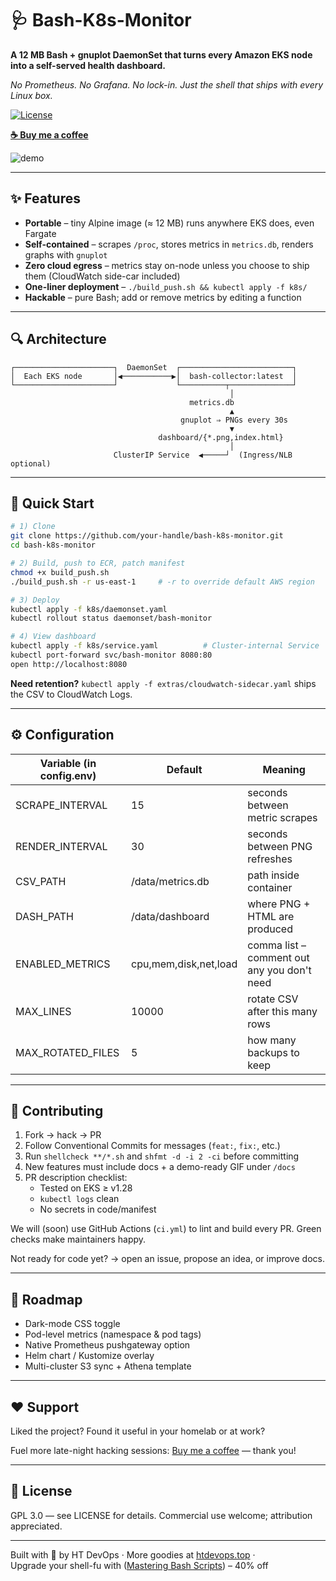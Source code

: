 # 🩺 Bash-K8s-Monitor

**A 12 MB Bash + gnuplot DaemonSet that turns every Amazon EKS node into a self-served health dashboard.**

*No Prometheus. No Grafana. No lock-in. Just the shell that ships with every Linux box.*

[![License](https://img.shields.io/github/license/HeinanCA/bash-k8s-monitor?color=blue)](LICENSE)

[**☕ Buy me a coffee**](https://coff.ee/heinanca)

![demo](docs/demo.gif) <!-- drop a short screencast or strip this line -->

---

## ✨ Features

- **Portable** – tiny Alpine image (≈ 12 MB) runs anywhere EKS does, even Fargate
- **Self-contained** – scrapes `/proc`, stores metrics in `metrics.db`, renders graphs with `gnuplot`
- **Zero cloud egress** – metrics stay on-node unless you choose to ship them (CloudWatch side-car included)
- **One-liner deployment** – `./build_push.sh && kubectl apply -f k8s/`
- **Hackable** – pure Bash; add or remove metrics by editing a function

---

## 🔍 Architecture

```
┌──────────────────────┐  DaemonSet  ┌─────────────────────────┐
│  Each EKS node       │◀───────────▶│  bash-collector:latest  │
└──────────────────────┘             └──────────┬──────────────┘
                                                 │
                                        metrics.db
                                                 ▲
                                      gnuplot ⇒ PNGs every 30s
                                                 ▼
                                 dashboard/{*.png,index.html}
                                                 │
                       ClusterIP Service  ◀─────┘  (Ingress/NLB optional)
```

---

## 🚀 Quick Start

```bash
# 1) Clone
git clone https://github.com/your-handle/bash-k8s-monitor.git
cd bash-k8s-monitor

# 2) Build, push to ECR, patch manifest
chmod +x build_push.sh
./build_push.sh -r us-east-1     # -r to override default AWS region

# 3) Deploy
kubectl apply -f k8s/daemonset.yaml
kubectl rollout status daemonset/bash-monitor

# 4) View dashboard
kubectl apply -f k8s/service.yaml          # Cluster-internal Service
kubectl port-forward svc/bash-monitor 8080:80
open http://localhost:8080
```

**Need retention?** `kubectl apply -f extras/cloudwatch-sidecar.yaml` ships the CSV to CloudWatch Logs.

---

## ⚙️ Configuration

| Variable (in **config.env**) | Default | Meaning |
|------------------------------|---------|---------|
| SCRAPE_INTERVAL | 15 | seconds between metric scrapes |
| RENDER_INTERVAL | 30 | seconds between PNG refreshes |
| CSV_PATH | /data/metrics.db | path inside container |
| DASH_PATH | /data/dashboard | where PNG + HTML are produced |
| ENABLED_METRICS | cpu,mem,disk,net,load | comma list – comment out any you don't need |
| MAX_LINES | 10000 | rotate CSV after this many rows |
| MAX_ROTATED_FILES | 5 | how many backups to keep |

---

## 🤝 Contributing

1. Fork → hack → PR
2. Follow Conventional Commits for messages (`feat:`, `fix:`, etc.)
3. Run `shellcheck **/*.sh` and `shfmt -d -i 2 -ci` before committing
4. New features must include docs + a demo-ready GIF under `/docs`
5. PR description checklist:
   - Tested on EKS ≥ v1.28
   - `kubectl logs` clean
   - No secrets in code/manifest

We will (soon) use GitHub Actions (`ci.yml`) to lint and build every PR. Green checks make maintainers happy.

Not ready for code yet? → open an issue, propose an idea, or improve docs.

---

## 📅 Roadmap

- Dark-mode CSS toggle
- Pod-level metrics (namespace & pod tags)
- Native Prometheus pushgateway option
- Helm chart / Kustomize overlay
- Multi-cluster S3 sync + Athena template

---

## ❤️ Support

Liked the project? Found it useful in your homelab or at work?

Fuel more late-night hacking sessions: [Buy me a coffee](https://coff.ee/heinanca) — thank you!

---

## 📝 License

GPL 3.0 — see LICENSE for details. Commercial use welcome; attribution appreciated.

---

Built with 💚 by HT DevOps · More goodies at [htdevops.top](https://htdevops.top) ·  
Upgrade your shell-fu with ([Mastering Bash Scripts](https://www.udemy.com/course/mastering-bash-scripts/?couponCode=08F7AB7FB06373BDB532)) – 40% off
